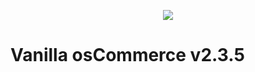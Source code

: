 <p align="center"><img src="https://i.ibb.co/3mrjpbx/vanilla-oscommerce2.png"></p>

Vanilla osCommerce v2.3.5
=========================
